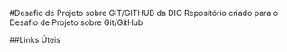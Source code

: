 #Desafio de Projeto sobre GIT/GITHUB da DIO
Repositório criado para o Desafio de Projeto sobre Git/GitHub

##Links Úteis

